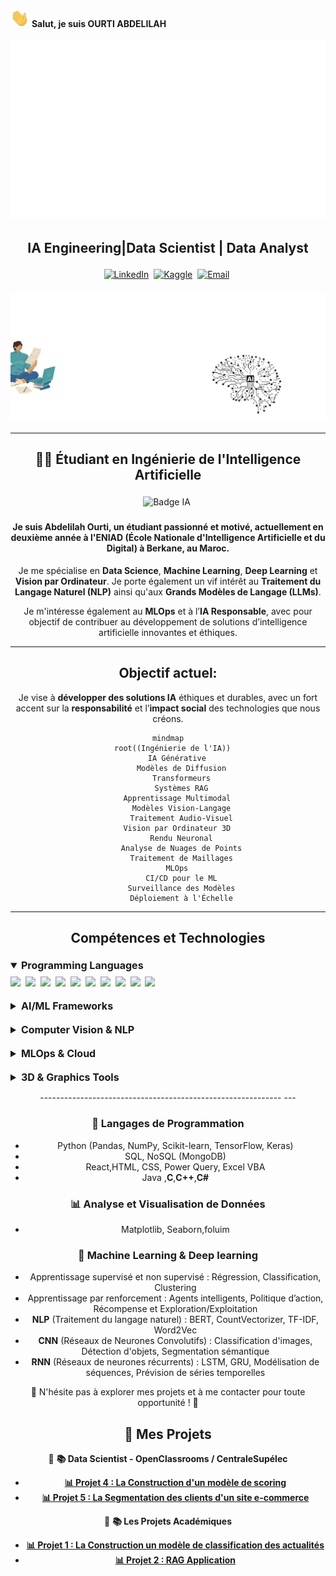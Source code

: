<img src="https://raw.githubusercontent.com/ABSphreak/ABSphreak/master/gifs/Hi.gif" width="30px"> **Salut, je suis OURTI ABDELILAH**

<div align="center">
  <img src="Blue Modern Artificial Intelligence Presentation.gif" alt="Blue Modern Artificial Intelligence Presentation" width="700">

## IA Engineering|Data Scientist | Data Analyst 

[![LinkedIn](https://img.shields.io/badge/LinkedIn-0077B5?style=for-the-badge&logo=linkedin&logoColor=white)](https://www.linkedin.com/in/abdelilah-ourti)
  [![Kaggle](https://img.shields.io/badge/Kaggle-20BEFF?style=for-the-badge&logo=Kaggle&logoColor=white)](https://www.kaggle.com/abdelilahourti)
  [![Email](https://img.shields.io/badge/Email-D14836?style=for-the-badge&logo=gmail&logoColor=white)](mailto:abdelilahourti@gmail.com)

<div align="center">
  <img src="bienvenue_github.gif" alt="bienvenue_github" width="700">

------------
## 👨‍🎓 Étudiant en Ingénierie de l'Intelligence Artificielle

![Badge IA](https://img.shields.io/badge/Étudiant%20en%20Ingénierie%20de%20l'IA-20BEFF?style=flat-square&logo=python&logoColor=white)

#### Je suis **Abdelilah Ourti**, un étudiant passionné et motivé, actuellement en deuxième année à l'**ENIAD** (École Nationale d'Intelligence Artificielle et du Digital) à Berkane, au Maroc.

Je me spécialise en **Data Science**, **Machine Learning**, **Deep Learning** et **Vision par Ordinateur**. Je porte également un vif intérêt au **Traitement du Langage Naturel (NLP)** ainsi qu'aux **Grands Modèles de Langage (LLMs)**.

Je m'intéresse également au **MLOps** et à l’**IA Responsable**, avec pour objectif de contribuer au développement de solutions d’intelligence artificielle innovantes et éthiques.


------------
## Objectif actuel:
Je vise à **développer des solutions IA** éthiques et durables, avec un fort accent sur la **responsabilité** et l’**impact social** des technologies que nous créons.

```mermaid
mindmap
  root((Ingénierie de l'IA))
    IA Générative
      Modèles de Diffusion
      Transformeurs
      Systèmes RAG
    Apprentissage Multimodal
      Modèles Vision-Langage
      Traitement Audio-Visuel
    Vision par Ordinateur 3D
      Rendu Neuronal
      Analyse de Nuages de Points
      Traitement de Maillages
    MLOps
      CI/CD pour le ML
      Surveillance des Modèles
      Déploiement à l'Échelle
```
------------------------------------------
<h2 align="center">Compétences et Technologies</h2>

<style>
  summary {
    cursor: pointer;
    text-align: left;
    font-weight: bold;
    font-size: 16px;
    padding: 4px 0;
  }

  details {
    margin-bottom: 10px;
    text-align: left;
  }

  div img {
    margin: 4px 4px 4px 0;
  }

  h2 {
    text-align: center;
  }
</style>

<details open>
  <summary>Programming Languages</summary>
  <div>
    <img src="https://img.shields.io/badge/Python-3776AB?style=for-the-badge&logo=python&logoColor=white">
    <img src="https://img.shields.io/badge/C++-00599C?style=for-the-badge&logo=c%2B%2B&logoColor=white">
    <img src="https://img.shields.io/badge/Java-007396?style=for-the-badge&logo=oracle&logoColor=white">
    <img src="https://img.shields.io/badge/PHP-777BB4?style=for-the-badge&logo=php&logoColor=white">
    <img src="https://img.shields.io/badge/JavaScript-F7DF1E?style=for-the-badge&logo=javascript&logoColor=black">
    <img src="https://img.shields.io/badge/TypeScript-3178C6?style=for-the-badge&logo=typescript&logoColor=white">
    <img src="https://img.shields.io/badge/R-276DC3?style=for-the-badge&logo=r&logoColor=white">
    <img src="https://img.shields.io/badge/SQL-4479A1?style=for-the-badge&logo=postgresql&logoColor=white">
    <img src="https://img.shields.io/badge/Julia-9558B2?style=for-the-badge&logo=julia&logoColor=white">
    <img src="https://img.shields.io/badge/Rust-000000?style=for-the-badge&logo=rust&logoColor=white">
  </div>
</details>

<details>
  <summary>AI/ML Frameworks</summary>
  <div>
    <img src="https://img.shields.io/badge/TensorFlow-FF6F00?style=for-the-badge&logo=tensorflow&logoColor=white">
    <img src="https://img.shields.io/badge/Keras-D00000?style=for-the-badge&logo=keras&logoColor=white">
    <img src="https://img.shields.io/badge/PyTorch-EE4C2C?style=for-the-badge&logo=pytorch&logoColor=white">
    <img src="https://img.shields.io/badge/Scikit--learn-F7931E?style=for-the-badge&logo=scikit-learn&logoColor=white">
    <img src="https://img.shields.io/badge/JAX-0A2F5F?style=for-the-badge&logo=jax&logoColor=white">
    <img src="https://img.shields.io/badge/Hugging%20Face-FFD21F?style=for-the-badge&logo=huggingface&logoColor=black">
    <img src="https://img.shields.io/badge/LangChain-65B741?style=for-the-badge">
    <img src="https://img.shields.io/badge/ONNX-005CED?style=for-the-badge&logo=onnx&logoColor=white">
    <img src="https://img.shields.io/badge/Stable%20Diffusion-FF9D00?style=for-the-badge">
    <img src="https://img.shields.io/badge/XGBoost-337AB7?style=for-the-badge">
  </div>
</details>

<details>
  <summary>Computer Vision & NLP</summary>
  <div>
    <img src="https://img.shields.io/badge/OpenCV-5C3EE8?style=for-the-badge&logo=opencv&logoColor=white">
    <img src="https://img.shields.io/badge/Transformers-FFD21F?style=for-the-badge&logo=huggingface&logoColor=black">
    <img src="https://img.shields.io/badge/SpaCy-09A3D5?style=for-the-badge">
    <img src="https://img.shields.io/badge/NLTK-76B900?style=for-the-badge">
    <img src="https://img.shields.io/badge/mediapipe-4285F4?style=for-the-badge&logo=google&logoColor=white">
    <img src="https://img.shields.io/badge/Detectron2-00C6B8?style=for-the-badge">
    <img src="https://img.shields.io/badge/PyTorch%20Lightning-792EE5?style=for-the-badge&logo=pytorch-lightning&logoColor=white">
    <img src="https://img.shields.io/badge/AllenNLP-EE4C2C?style=for-the-badge">
    <img src="https://img.shields.io/badge/Sentence%20Transformers-004E89?style=for-the-badge">
    <img src="https://img.shields.io/badge/Kornia-FF007F?style=for-the-badge">
  </div>
</details>

<details>
  <summary>MLOps & Cloud</summary>
  <div>
    <img src="https://img.shields.io/badge/Docker-2496ED?style=for-the-badge&logo=docker&logoColor=white">
    <img src="https://img.shields.io/badge/Kubernetes-326CE5?style=for-the-badge&logo=kubernetes&logoColor=white">
    <img src="https://img.shields.io/badge/AWS-232F3E?style=for-the-badge&logo=amazon-aws&logoColor=white">
    <img src="https://img.shields.io/badge/GCP-4285F4?style=for-the-badge&logo=google-cloud&logoColor=white">
    <img src="https://img.shields.io/badge/Azure-0078D4?style=for-the-badge&logo=microsoftazure&logoColor=white">
    <img src="https://img.shields.io/badge/MLflow-0194E2?style=for-the-badge&logo=mlflow&logoColor=white">
    <img src="https://img.shields.io/badge/DVC-945DD6?style=for-the-badge&logo=dvc&logoColor=white">
    <img src="https://img.shields.io/badge/GitHub%20Actions-2088FF?style=for-the-badge&logo=github-actions&logoColor=white">
    <img src="https://img.shields.io/badge/Weights%20%26%20Biases-FFBE00?style=for-the-badge&logo=weightsandbiases&logoColor=black">
    <img src="https://img.shields.io/badge/Vertex%20AI-4285F4?style=for-the-badge&logo=google-cloud&logoColor=white">
  </div>
</details>

<details>
  <summary>3D & Graphics Tools</summary>
  <div>
    <img src="https://img.shields.io/badge/Three.js-000000?style=for-the-badge&logo=three.js&logoColor=white">
    <img src="https://img.shields.io/badge/WebGL-990000?style=for-the-badge&logo=webgl&logoColor=white">
    <img src="https://img.shields.io/badge/Open3D-333333?style=for-the-badge">
    <img src="https://img.shields.io/badge/PyTorch3D-EE4C2C?style=for-the-badge&logo=pytorch&logoColor=white">
    <img src="https://img.shields.io/badge/Blender-F5792A?style=for-the-badge&logo=blender&logoColor=white">
    <img src="https://img.shields.io/badge/Unity-000000?style=for-the-badge&logo=unity&logoColor=white">
    <img src="https://img.shields.io/badge/GLSL-5586A4?style=for-the-badge">
    <img src="https://img.shields.io/badge/NeRF-4B32C3?style=for-the-badge">
  </div>
</details>
------------------------------------------------------------
---

<a id="github-stats"></a>

### 🔹 Langages de Programmation
- Python (Pandas, NumPy, Scikit-learn, TensorFlow, Keras)
- SQL, NoSQL (MongoDB)
- React,HTML, CSS, Power Query, Excel VBA
- Java ,**C**,**C++**,**C#**

### 📊 Analyse et Visualisation de Données
- Matplotlib, Seaborn,foluim

### 🤖 Machine Learning & Deep learning 
- Apprentissage supervisé et non supervisé : Régression, Classification, Clustering
- Apprentissage par renforcement : Agents intelligents, Politique d’action, Récompense et Exploration/Exploitation
- **NLP** (Traitement du langage naturel) : BERT, CountVectorizer, TF-IDF, Word2Vec
- **CNN** (Réseaux de Neurones Convolutifs) : Classification d'images, Détection d'objets, Segmentation sémantique
- **RNN** (Réseaux de neurones récurrents)  : LSTM, GRU, Modélisation de séquences, Prévision de séries temporelles


🚀 N'hésite pas à explorer mes projets et à me contacter pour toute opportunité ! 🚀  
## 📌 Mes Projets 

🔷 **📚 Data Scientist - OpenClassrooms / CentraleSupélec**  

- [**📊 Projet 4 : La Construction d'un modèle de scoring**](https://github.com/Abdelilah04116/Construisez-un-mod-le-de-scoring)
- [**📊 Projet 5 : La Segmentation des clients d'un site e-commerce**](https://github.com/Abdelilah04116/Segmentez_des_clients_d_un_site_ecommerce)


🔷 **📚 Les Projets Académiques**

- [**📊 Projet 1 : La Construction un modèle de classification des actualités**](https://github.com/Abdelilah04116/fake-and-real-news-Classification-)
- [**📊 Projet 2 : RAG Application**](https://github.com/Abdelilah04116/RAG_Project)


 
